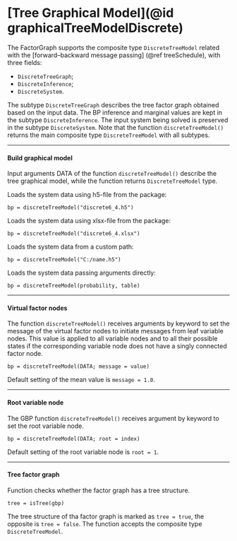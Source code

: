 # [Tree Graphical Model](@id graphicalTreeModelDiscrete)

The FactorGraph supports the composite type `DiscreteTreeModel` related with the [forward–backward message passing] (@ref treeSchedule), with three fields:
- `DiscreteTreeGraph`;
- `DiscreteInference`;
- `DiscreteSystem`.

The subtype `DiscreteTreeGraph` describes the tree factor graph obtained based on the input data. The BP inference and marginal values are kept in the subtype `DiscreteInference`. The input system being solved is preserved in the subtype `DiscreteSystem`. Note that the function `discreteTreeModel()` returns the main composite type `DiscreteTreeModel` with all subtypes.

---

#### Build graphical model

Input arguments DATA of the function `discreteTreeModel()` describe the tree graphical model, while the function returns `DiscreteTreeModel` type.

Loads the system data using h5-file from the package:
```julia-repl
bp = discreteTreeModel("discrete6_4.h5")
```

Loads the system data using xlsx-file from the package:
```julia-repl
bp = discreteTreeModel("discrete6_4.xlsx")
```

Loads the system data from a custom path:
```julia-repl
bp = discreteTreeModel("C:/name.h5")
```

Loads the system data passing arguments directly:
```julia-repl
bp = discreteTreeModel(probability, table)
```

---

#### Virtual factor nodes

The function `discreteTreeModel()` receives arguments by keyword to set the message of the virtual factor nodes to initiate messages from leaf variable nodes.  This value is applied to all variable nodes and to all their possible states if the corresponding variable node does not have a singly connected factor node.

```julia-repl
bp = discreteTreeModel(DATA; message = value)
```
Default setting of the mean value is `message = 1.0`.

---

#### Root variable node

The GBP function `discreteTreeModel()` receives argument by keyword to set the root variable node.
```julia-repl
bp = discreteTreeModel(DATA; root = index)
```
Default setting of the root variable node is `root = 1`.

---

#### Tree factor graph
Function checks whether the factor graph has a tree structure.
```julia-repl
tree = isTree(gbp)
```
The tree structure of tha factor graph is marked as `tree = true`, the opposite is `tree = false`. The function accepts the composite type `DiscreteTreeModel`.